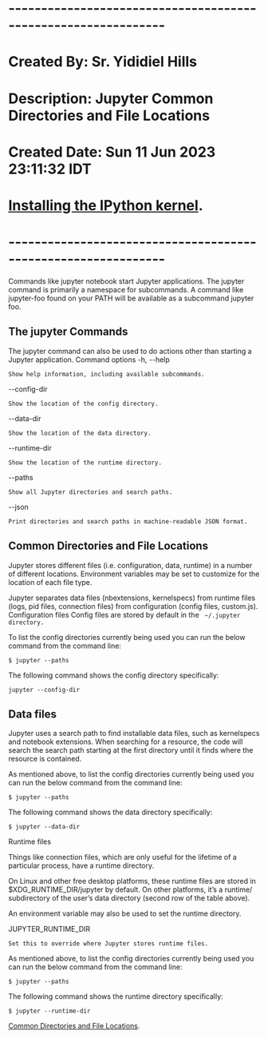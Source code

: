 # --------------------------------------------------------------
# Created By: Sr. Yididiel Hills
# Description: Jupyter Common Directories and File Locations
# Created Date:  Sun 11 Jun 2023 23:11:32 IDT
# [Installing the IPython kernel](https://tinyurl.com/y8ourfew).
# --------------------------------------------------------------

Commands like jupyter notebook start Jupyter applications. The jupyter command is primarily a namespace for subcommands. A command like jupyter-foo found on your PATH will be available as a subcommand jupyter foo.

## The jupyter Commands

The jupyter command can also be used to do actions other than starting a Jupyter application.
Command options
-h, --help

    Show help information, including available subcommands.

--config-dir

    Show the location of the config directory.

--data-dir

    Show the location of the data directory.

--runtime-dir

    Show the location of the runtime directory.

--paths

    Show all Jupyter directories and search paths.

--json

    Print directories and search paths in machine-readable JSON format.

## Common Directories and File Locations

Jupyter stores different files (i.e. configuration, data, runtime) in a number of different locations. Environment variables may be set to customize for the location of each file type.

Jupyter separates data files (nbextensions, kernelspecs) from runtime files (logs, pid files, connection files) from configuration (config files, custom.js).
Configuration files
Config files are stored by default in the ``` ~/.jupyter directory.```

To list the config directories currently being used you can run the below command from the command line:

``` $ jupyter --paths ```

The following command shows the config directory specifically:

``` jupyter --config-dir ```

## Data files

Jupyter uses a search path to find installable data files, such as kernelspecs and notebook extensions. When searching for a resource, the code will search the search path starting at the first directory until it finds where the resource is contained.

As mentioned above, to list the config directories currently being used you can run the below command from the command line:

``` $ jupyter --paths ```

The following command shows the data directory specifically:

``` $ jupyter --data-dir ```

Runtime files

Things like connection files, which are only useful for the lifetime of a particular process, have a runtime directory.

On Linux and other free desktop platforms, these runtime files are stored in $XDG_RUNTIME_DIR/jupyter by default. On other platforms, it’s a runtime/ subdirectory of the user’s data directory (second row of the table above).

An environment variable may also be used to set the runtime directory.

JUPYTER_RUNTIME_DIR

    Set this to override where Jupyter stores runtime files.

As mentioned above, to list the config directories currently being used you can run the below command from the command line:

``` $ jupyter --paths ```

The following command shows the runtime directory specifically:

``` $ jupyter --runtime-dir ```

[Common Directories and File Locations](https://tinyurl.com/2yesqodx).
